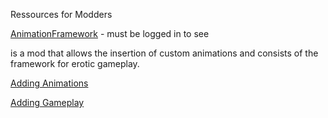 Ressources for Modders

[AnimationFramework](https://www.nexusmods.com/baldursgate3/mods/6045) - must be logged in to see

is a mod that allows the insertion of custom animations and consists of the framework for erotic gameplay.

[Adding Animations](https://github.com/Satans-Underpants/AnimationFrameworkWiki/blob/main/Modders/Adding%20Animations)

[Adding Gameplay](https://github.com/Satans-Underpants/AnimationFrameworkWiki/blob/main/Modders/Adding%20Gameplay)
